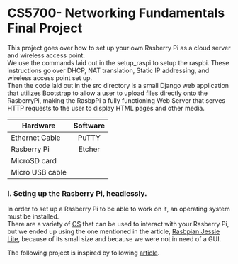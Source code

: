 # CS5700- Networking Fundamentals Final Project    

This project goes over how to set up your own Rasberry Pi as a cloud server and wireless access point.   
We use the commands laid out in the setup_raspi to setup the raspbi. These instructions go over DHCP, NAT translation, Static IP addressing, and wireless access point set up.     
Then the code laid out in the src directory is a small Django web application that utilizes Bootstrap to allow a user to upload files directly onto the RasberryPi, making the RasbpPi a fully functioning Web Server that serves HTTP requests to the user to display HTML pages and other media. 


| Hardware   | Software      | 
| -------------- |:---------:| 
| Ethernet Cable | PuTTY     |
| Rasberry Pi    | Etcher    |
| MicroSD card   |           |
| Micro USB cable|


### I. Seting up the Rasberry Pi, headlessly. 
In order to set up a Rasberry Pi to be able to work on it, an operating system must be installed.   
There are a variety of [OS](https://www.fossmint.com/operating-systems-for-raspberry-pi/) that can be used to interact with your Rasberry Pi, but we ended up using the one mentioned in the article, [Rasbpian Jessie Lite](http://downloads.raspberrypi.org/raspbian_lite/images/raspbian_lite-2016-09-28/), because of its small size and because we were not in need of a GUI. 

The following project is inspired by following [article](https://learn.adafruit.com/digital-free-library/).
